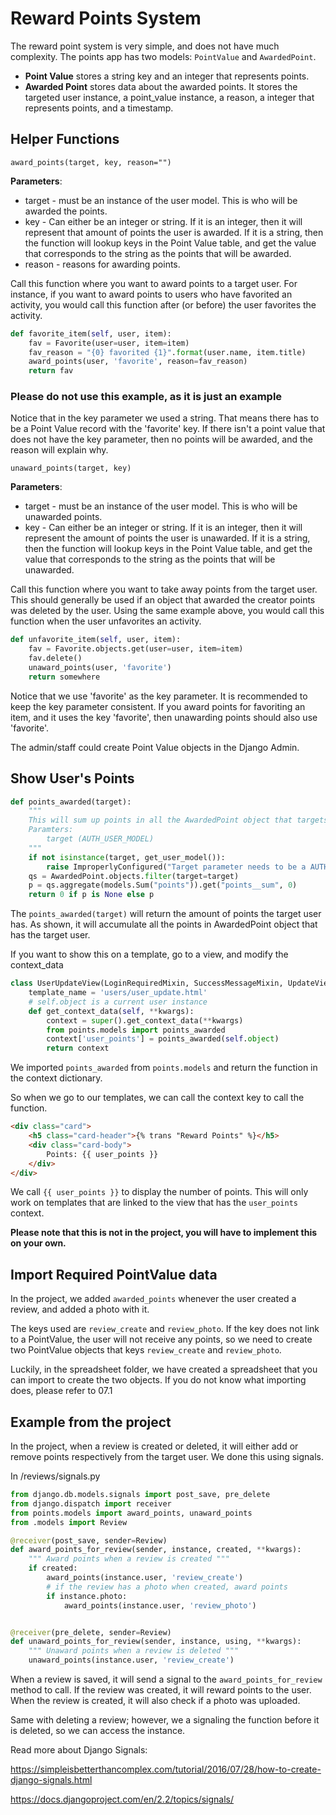 # Reward Points System

The reward point system is very simple, and does not have much complexity. The points app has two models: `PointValue` and `AwardedPoint`.

- **Point Value** stores a string key and an integer that represents points.
- **Awarded Point** stores data about the awarded points. It stores the targeted user instance, a point_value instance, a reason, a integer that represents points, and a timestamp.

## Helper Functions

`award_points(target, key, reason="")`

**Parameters**:

- target - must be an instance of the user model. This is who will be awarded the points.
- key - Can either be an integer or string. If it is an integer, then it will represent that amount of points the user is awarded. If it is a string, then the function will lookup keys in the Point Value table, and get the value that corresponds to the string as the points that will be awarded.
- reason - reasons for awarding points.

Call this function where you want to award points to a target user. For instance, if you want to award points to users who have favorited an activity, you would call this function after (or before) the user favorites the activity.

```python
def favorite_item(self, user, item):
    fav = Favorite(user=user, item=item)
    fav_reason = "{0} favorited {1}".format(user.name, item.title)
    award_points(user, 'favorite', reason=fav_reason)
    return fav
```

### Please do not use this example, as it is just an example

Notice that in the key parameter we used a string. That means there has to be a Point Value record with the 'favorite' key. If there isn't a point value that does not have the key parameter, then no points will be awarded, and the reason will explain why.

`unaward_points(target, key)`

**Parameters**:

- target - must be an instance of the user model. This is who will be unawarded points.
- key - Can either be an integer or string. If it is an integer, then it will represent the amount of points the user is unawarded. If it is a string, then the function will lookup keys in the Point Value table, and get the value that corresponds to the string as the points that will be unawarded.

Call this function where you want to take away points from the target user. This should generally be used if an object that awarded the creator points was deleted by the user. Using the same example above, you would call this function when the user unfavorites an activity.

```python
def unfavorite_item(self, user, item):
    fav = Favorite.objects.get(user=user, item=item)
    fav.delete()
    unaward_points(user, 'favorite')
    return somewhere
```

Notice that we use 'favorite' as the key parameter. It is recommended to keep the key parameter consistent. If you award points for favoriting an item, and it uses the key 'favorite', then unawarding points should also use 'favorite'.

The admin/staff could create Point Value objects in the Django Admin.

## Show User's Points

```python
def points_awarded(target):
    """
    This will sum up points in all the AwardedPoint object that targets the target param.
    Paramters:
        target (AUTH_USER_MODEL)
    """
    if not isinstance(target, get_user_model()):
        raise ImproperlyConfigured("Target parameter needs to be a AUTH USER model")
    qs = AwardedPoint.objects.filter(target=target)
    p = qs.aggregate(models.Sum("points")).get("points__sum", 0)
    return 0 if p is None else p
```

The `points_awarded(target)` will return the amount of points the target user has. As shown, it will accumulate all the points in AwardedPoint object that has the target user. 

If you want to show this on a template, go to a view, and modify the context_data

```python
class UserUpdateView(LoginRequiredMixin, SuccessMessageMixin, UpdateView):
    template_name = 'users/user_update.html'
    # self.object is a current user instance
    def get_context_data(self, **kwargs):
        context = super().get_context_data(**kwargs)
        from points.models import points_awarded
        context['user_points'] = points_awarded(self.object)
        return context
```

We imported `points_awarded` from `points.models` and return the function in the context dictionary.

So when we go to our templates, we can call the context key to call the function.

```html
<div class="card">
    <h5 class="card-header">{% trans "Reward Points" %}</h5>
    <div class="card-body">
        Points: {{ user_points }}
    </div>
</div>
```

We call `{{ user_points }}` to display the number of points. This will only work on templates that are linked to the view that has the `user_points` context.

**Please note that this is not in the project, you will have to implement this on your own.**

## Import Required PointValue data

In the project, we added `awarded_points` whenever the user created a review, and added a photo with it.

The keys used are `review_create` and `review_photo`. If the key does not link to a PointValue, the user will not receive any points, so we need to create two PointValue objects that keys `review_create` and `review_photo`.

Luckily, in the spreadsheet folder, we have created a spreadsheet that you can import to create the two objects. If you do not know what importing does, please refer to 07.1

## Example from the project

In the project, when a review is created or deleted, it will either add or remove points respectively from the target user. We done this using signals.

In /reviews/signals.py

```python
from django.db.models.signals import post_save, pre_delete
from django.dispatch import receiver
from points.models import award_points, unaward_points
from .models import Review

@receiver(post_save, sender=Review)
def award_points_for_review(sender, instance, created, **kwargs):
    """ Award points when a review is created """
    if created:
        award_points(instance.user, 'review_create')
        # if the review has a photo when created, award points
        if instance.photo:
            award_points(instance.user, 'review_photo')


@receiver(pre_delete, sender=Review)
def unaward_points_for_review(sender, instance, using, **kwargs):
    """ Unaward points when a review is deleted """
    unaward_points(instance.user, 'review_create')

```

When a review is saved, it will send a signal to the `award_points_for_review` method to call. If the review was created, it will reward points to the user. When the review is created, it will also check if a photo was uploaded.

Same with deleting a review; however, we a signaling the function before it is deleted, so we can access the instance.

Read more about Django Signals:

<https://simpleisbetterthancomplex.com/tutorial/2016/07/28/how-to-create-django-signals.html>

<https://docs.djangoproject.com/en/2.2/topics/signals/>
